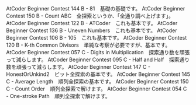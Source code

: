 AtCoder Beginner Contest 144 B - 81　基礎の基礎です。
AtCoder Beginner Contest 150 B - Count ABC　全探索というか、「全通り調べ上げます」。
AtCoder Beginner Contest 122 B - ATCoder　これも基本です。
AtCoder Beginner Contest 136 B - Uneven Numbers　これも基本です。
AtCoder Beginner Contest 106 B - 105　これも基本です。
AtCoder Beginner Contest 120 B - K-th Common Divisors　単純な考察が必要ですが、基本です。
AtCoder Beginner Contest 057 C - Digits in Multiplication　探索通り数を頑張って減らします。
AtCoder Beginner Contest 095 C - Half and Half　探索通り数を頑張って減らします。
AtCoder Beginner Contest 147 C - HonestOrUnkind2　ビット全探索の基本です。
AtCoder Beginner Contest 145 C - Average Length　順列全探索の基本です。
AtCoder Beginner Contest 150 C - Count Order　順列全探索で解けます。
AtCoder Beginner Contest 054 C - One-stroke Path　順列全探索で解けます。

